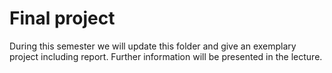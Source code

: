 # Final project

During this semester we will update this folder and give an exemplary project
including report.
Further information will be presented in the lecture.
